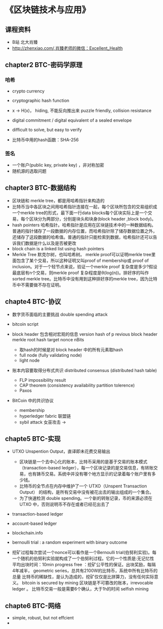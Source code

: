 <!--
 * @Descripttion: 
 * @version: 
 * @Author: ZhangHongye
 * @Date: 2022-08-12 09:41:44
-->
# 《区块链技术与应用》

## 课程资料
* B站  北大肖臻
* http://zhenxiao.com/,肖臻老师的微信：Excellent_Health

## chapter2 BTC-密码学原理
### 哈希
* crypto currency 
* cryptographic hash function

* x -> H(x)， hiding, 不能反向推出来 puzzle friendly, collision resistance 
* digital commitment  / digital equivalent of a sealed envelope 
* difficult to solve, but easy to verify
* 比特币中用的hash函数：SHA-256


### 签名
* 一个账户(public key, private key) ，非对称加密
* 随机源的选取问题


## chapter3 BTC-数据结构
* 区块链和 merkle tree，都是用哈希指针来构造的
* 比特币当中各区块之间用哈希指针连接在一起，每个区块所包含的交易组织成一个merkle tree的形式，最下面一行data blocks每个区块实际上是一个交易，每个区块分为两部分，分别是块头和块身(block header ,block body)。 
* hash pointers  哈希指针。哈希指针是应用在区块链技术中的一种数据结构。普通的指针储存了一段数据的内存位置，而哈希指针除了储存数据位置之外，还储存了这段数据的哈希值。普通的指针只能检索到数据，哈希指针还可以告诉我们数据是什么以及是否被更改
* block chain is a linked list using hash pointers
* Merkle Tree 默克尔树，也叫哈希树。 merkle proof可以证明merkle tree里面包含了某个交易，所以这种证明又叫proof of membership或 proof of inclusion。对于一个轻节点来说，验证一个merkle proof 复杂度是多少?假设最底层有n个交易，则merkle proof 复杂程度是θ(log(n))。排好序的叫作sorted merkle tree。比特币中没有用到这种排好序的merkle tree，因为比特币中不需要做不存在证明。


## chapte4 BTC-协议
* 数字货币面临的主要挑战 double spending attack  
* bitcoin script 
* block header 包含相对宏观的信息  version hash of p revious block header   merkle root hash  target nonce nBits 
    * 取hash的时候是对 block header 中的所有元素取hash
    * full node (fully validating node)
    * light node 

* 账本内容要取得分布式共识 distributed  consensus (distributed hash table) 
    * FLP  impossibility result  
    * CAP theorem (consistency availability  partition tolerence) 
    * Paxos  
* BitCoin 中的共识协议
    * membership  
    * hyperledger fabric 联盟链
    * sybil attack 女巫攻击 -> 


## chapte5 BTC-实现
* UTXO Unspention Output，直译即未花费交易输出
    * 区块链是一个去中心化的账本，比特币采用的是基于交易的账本模式（transaction-based ledger），每一个区块记录的是交易信息，有转账交易，也有铸币交易。系统中并没有哪个地方显示的记录着每个账户里有多少钱。
    * 比特币的全节点在内存中维护了一个 UTXO（Unspent Transaction Output） 的结构，是所有交易中没有被花出去的输出组成的一个集合。
    * 为了快速检测 double spending。一个新的转账记录，币的来源必须在 UTXO 中，否则说明币不存在或者已经花出去了
* transaction-based ledger
* account-based ledger

* blockchain.info  
* bernoulli trial : a random experiment with binary outcome 

* 挖矿过程每次尝试一个nonce可以看作是一个Bernoulli trial(伯努利实验)。每一个随机的伯努利实验就构成了一个伯努利过程。它的一个性质是:无记忆性
平均出块时间：10min  progress free ：挖矿公平性的保证。出块奖励，每隔4年减半， geometric series，总共有2100W的比特币，系统中所有比特币的总量
比特币的稀缺性，是认为造成的，挖矿仅仅是比拼算力，没有任何实际意义。 bitcoin is secured by mining 
区块链是不可篡改的账本，irrevocable ledger 。 比特币交易一般是需要6个确认，大于1h的时间
selfish mining 

## chapte6 BTC-网络
* simple, robust, but not effcient
* 



